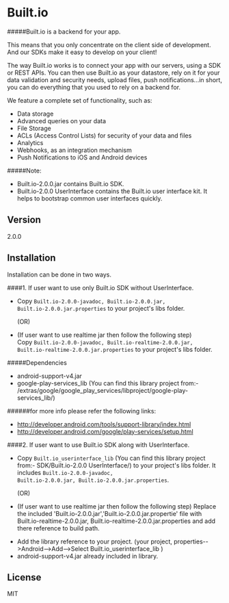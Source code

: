 Built.io
=========

#####Built.io is a backend for your app.


This means that you only concentrate on the client side of development. And our SDKs make it easy to develop on your client!

The way Built.io works is to connect your app with our servers, using a SDK or REST APIs. You can then use Built.io as your datastore, rely on it for your data validation and security needs, upload files, push notifications...in short, you can do everything that you used to rely on a backend for.

We feature a complete set of functionality, such as:

- Data storage
- Advanced queries on your data
- File Storage
- ACLs (Access Control Lists) for security of your data and files
- Analytics
- Webhooks, as an integration mechanism
- Push Notifications to iOS and Android devices  

#####Note:
- Built.io-2.0.0.jar contains Built.io SDK. 
- Built.io-2.0.0 UserInterface contains the Built.io user interface kit. It helps to bootstrap common user interfaces quickly.

Version
----

2.0.0


Installation
--------------

Installation can be done in two ways.

####1. If user want to use only Built.io SDK without UserInterface.

- Copy <code>Built.io-2.0.0-javadoc, Built.io-2.0.0.jar, Built.io-2.0.0.jar.properties</code> to your project's libs folder.
		  
   (OR)
						
- (If user want to use realtime jar then follow the following step)						
Copy <code>Built.io-2.0.0-javadoc, Built.io-realtime-2.0.0.jar, Built.io-realtime-2.0.0.jar.properties</code> to your project's libs folder.

#####Dependencies
* android-support-v4.jar
* google-play-services_lib (You can find this library project from:- <android-sdk>/extras/google/google_play_services/libproject/google-play-services_lib/)

######for more info please refer the following links:

* http://developer.android.com/tools/support-library/index.html
* http://developer.android.com/google/play-services/setup.html

####2. If user want to use Built.io SDK along with UserInterface.

- Copy <code>Built.io_userinterface_lib</code> (You can find this library project from:- SDK/Built.io-2.0.0 UserInterface/) to your project's libs folder. It includes <code>Built.io-2.0.0-javadoc, Built.io-2.0.0.jar, Built.io-2.0.0.jar.properties</code>.

   (OR)

- (If user want to use realtime jar then follow the following step)
Replace the included 'Built.io-2.0.0.jar','Built.io-2.0.0.jar.propertie' file with Built.io-realtime-2.0.0.jar, Built.io-realtime-2.0.0.jar.properties and add there reference to build path.

* Add the library reference to your project. (your project, properties-->Android-->Add-->Select Built.io_userinterface_lib )
* android-support-v4.jar already included in library.


License
----

MIT
  
    